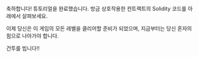 축하합니다! 튜토리얼을 완료했습니다.
방금 상호작용한 컨트랙트의 Solidity 코드를 아래에서 살펴보세요.

이제 당신은 이 게임의 모든 레벨을 클리어할 준비가 되었으며, 지금부터는 당신 혼자의 힘으로 나아가야 합니다.

건투를 빕니다!!
